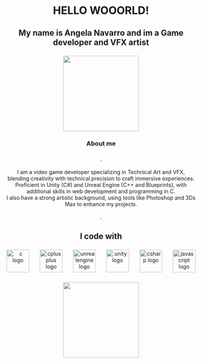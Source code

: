 <h1 align="center">HELLO WOOORLD!</h1>

###

<h2 align="center">My name is Angela Navarro and im a Game developer and VFX artist</h2>

###

<div align="center">
  <img height="200" src="https://avatars.githubusercontent.com/u/71663135?s=400&u=67ae052c72d95edc61e74bc2686b040a58ad79c9&v=4"  />
</div>

###

<h3 align="center">About me</h3>

###

<p align="center">.<br><br>I am a video game developer specializing in Technical Art and VFX, blending creativity with technical precision to craft immersive experiences.<br>Proficient in Unity (C#) and Unreal Engine (C++ and Blueprints), with additional skills in web development and programming in C.<br>I also have a strong artistic background, using tools like Photoshop and 3Ds Max to enhance my projects.<br><br>.</p>

###

<h2 align="center">I code with</h2>

###

<div align="center">
  <img src="https://cdn.jsdelivr.net/gh/devicons/devicon/icons/c/c-original.svg" height="60" alt="c logo"  />
  <img width="20" />
  <img src="https://cdn.jsdelivr.net/gh/devicons/devicon/icons/cplusplus/cplusplus-original.svg" height="60" alt="cplusplus logo"  />
  <img width="20" />
  <img src="https://cdn.jsdelivr.net/gh/devicons/devicon/icons/unrealengine/unrealengine-original.svg" height="60" alt="unrealengine logo"  />
  <img width="20" />
  <img src="https://cdn.jsdelivr.net/gh/devicons/devicon/icons/unity/unity-original.svg" height="60" alt="unity logo"  />
  <img width="20" />
  <img src="https://cdn.jsdelivr.net/gh/devicons/devicon/icons/csharp/csharp-original.svg" height="60" alt="csharp logo"  />
  <img width="20" />
  <img src="https://cdn.jsdelivr.net/gh/devicons/devicon/icons/javascript/javascript-original.svg" height="60" alt="javascript logo"  />
</div>

###

<p align="left"></p>

###

<div align="center">
  <img height="200" src="https://images.unsplash.com/photo-1579373903781-fd5c0c30c4cd?q=80&w=2574&auto=format&fit=crop&ixlib=rb-4.0.3&ixid=M3wxMjA3fDB8MHxwaG90by1wYWdlfHx8fGVufDB8fHx8fA%3D%3D"  />
</div>

###

